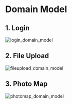 # Domain Model
## 1. Login
![login_domain_model](https://user-images.githubusercontent.com/84883642/150134255-cc820f87-68bd-4541-93b2-536eb6b49537.png)

## 2. File Upload

![fileupload_domain_model](https://user-images.githubusercontent.com/84883642/150134248-995145c3-7e76-48f7-97fe-9e4ef5f094c4.png)

## 3. Photo Map
![photomap_domain_model](https://user-images.githubusercontent.com/84883642/150134252-5b9683c5-89ec-4e3c-9b21-60e6d7594317.png)
